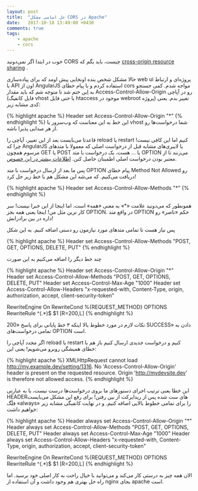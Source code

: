 ```yaml
---
layout: post
title:  "حل اساسی مشکل CORS در Apache"
date:   2017-10-18 13:49:00 +0430
comments: true
tags:
    - apache
    - cors
---
```

خوب در ابتدا اگر نمی‌دونید CORS چیست، باید بگم که [cross-origin resource sharing](https://en.wikipedia.org/wiki/Cross-origin_resource_sharing) .

حالا مشکل شخص بنده اونجایی پیش اومد که برای پیاده‌سازی web ui پروژه‌ای و ارتباط با API اون از AngularJS استفاده کردم و با پیام خطای cors مواجه شدم. کمی جستجو به [این](https://enable-cors.org/server_apache.html) ختم شد تا متوجه شم که باید مقدار Access-Control-Allow-Origin رو در آپاچی (فایل کانفیگ vhost یا حتی فایل htaccess موجود در webroot پروژه) تغییر بدم. یعنی کدی مشابه زیر:

{% highlight apache %}
Header set Access-Control-Allow-Origin "*"
{% endhighlight %}
این خط به این معناست که وب‌سرور یا vhost شما درخواست‌ها رو از هر مبدایی پذیرا باشه.

قاعدتا می‌بایست بعد از این تغییر، آپاچی را reload یا restart کنیم اما این کافی نیست! چرا که AngularJS یا لایبری‌های مشابه قبل از درخواست اصلی که معمولا با متد‌های مرسوم همچون GET یا POST یا … هست، یک درخواست با متد OPTION می‌زنند تا از معتبر بودن درخواست اصلی اطمینان حاصل کنن. [اطلاعات بیشتر در این خصوص](https://developer.mozilla.org/en-US/docs/Web/HTTP/Methods/OPTIONS).

پس ما بعد از ارسال درخواست با متد OPTION پیام خطای Method Not Allowed رو دریافت می‌کنیم. که می‌شه این مشکل هم با خط زیر حل کرد!

{% highlight apache %}
Header set Access-Control-Allow-Methods "*"
{% endhighlight %}

همونطور که می‌دونید علامت «*» به معنی «همه» است، اما اینجا از این خبرا نیست! سر کار نرین مثل من! اینجا یعنی همه بجز OPTION. در واقع متد OPTION حکم «ناصر» رو داره در بین برادرانش!

پس نیاز هست تا تمامی متد‌های مورد نیازمون رو دستی اضافه کنیم. به این شکل

{% highlight apache %}
Header set Access-Control-Allow-Methods "POST, GET, OPTIONS, DELETE, PUT"
{% endhighlight %}

چند خط دیگر را اضافه می‌کنیم به این صورت

{% highlight apache %}
Header set Access-Control-Allow-Origin "*"
Header set Access-Control-Allow-Methods "POST, GET, OPTIONS, DELETE, PUT"
Header set Access-Control-Max-Age "1000"
Header set Access-Control-Allow-Headers "x-requested-with, Content-Type, origin, authorization, accept, client-security-token"

RewriteEngine On
RewriteCond %{REQUEST_METHOD} OPTIONS
RewriteRule ^(.*)$ $1 [R=200,L]
{% endhighlight %}

نکات لازم در مورد خطوط بالا اینکه ۳ خط پایانی برای پاسخ «200 SUCCESS» دادن به تمامی درخواست‌های OPTION است.

اگر مجدد آپاچی را reload یا restart کنیم و درخواست جدیدی ارسال کنیم باز هم با خطای همیشگی روبرو می‌شویم! یعنی این:

{% highlight apache %}
XMLHttpRequest cannot load http://my.example.dev/setting/1316. No 'Access-Control-Allow-Origin' header is present on the requested resource. Origin 'http://mydevsite.dev' is therefore not allowed access. 
{% endhighlight %}

این خطا یعنی ترتیب اجرای دستورهای ما بروی درخواست‌ها درست نیست، یا به عبارتی HEADERهای ست شده پس از ریدایرکت از بین رفتن! برای رفع این مشکل می‌بایست فلَگ «always» را برای تمامی خطوط بالایی اضافه کنیم. و در نهایت کانفیگی مشابه زیر خواهیم داشت:

{% highlight apache %}
Header always set Access-Control-Allow-Origin "*"
Header always set Access-Control-Allow-Methods "POST, GET, OPTIONS, DELETE, PUT"
Header always set Access-Control-Max-Age "1000"
Header always set Access-Control-Allow-Headers "x-requested-with, Content-Type, origin, authorization, accept, client-security-token"

RewriteEngine On
RewriteCond %{REQUEST_METHOD} OPTIONS
RewriteRule ^(.*)$ $1 [R=200,L]
{% endhighlight %}

الان همه چیز به درستی کار می‌کند و می‌توانید با خیال راحت به کار اصلی خود برسید. اما راه حل بهتری هم وجود داشت و آن استفاده از nginx بجای apache است.